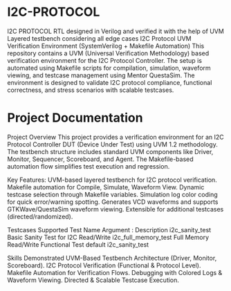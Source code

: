 # I2C-PROTOCOL
I2C PROTOCOL RTL designed in Verilog and verified it with the help of UVM Layered testbench considering all edge cases
I2C Protocol UVM Verification Environment (SystemVerilog + Makefile Automation)
This repository contains a UVM (Universal Verification Methodology) based verification environment for the I2C Protocol Controller. The setup is automated using Makefile scripts for compilation, simulation, waveform viewing, and testcase management using Mentor QuestaSim. The environment is designed to validate I2C protocol compliance, functional correctness, and stress scenarios with scalable testcases.

# Project Documentation
Project Overview
This project provides a verification environment for an I2C Protocol Controller DUT (Device Under Test) using UVM 1.2 methodology. The testbench structure includes standard UVM components like Driver, Monitor, Sequencer, Scoreboard, and Agent. The Makefile-based automation flow simplifies test execution and regression.

Key Features:
UVM-based layered testbench for I2C protocol verification.
Makefile automation for Compile, Simulate, Waveform View.
Dynamic testcase selection through Makefile variables.
Simulation log color coding for quick error/warning spotting.
Generates VCD waveforms and supports GTKWave/QuestaSim waveform viewing.
Extensible for additional testcases (directed/randomized).

Testcases Supported
Test Name Argument	  :    Description
i2c_sanity_test	Basic      Sanity Test for I2C Read/Write
i2c_full_memory_test	     Full Memory Read/Write Functional Test
default	i2c_sanity_test


Skills Demonstrated
UVM-Based Testbench Architecture (Driver, Monitor, Scoreboard).
I2C Protocol Verification (Functional & Protocol Level).
Makefile Automation for Verification Flows.
Debugging with Colored Logs & Waveform Viewing.
Directed & Scalable Testcase Execution.

